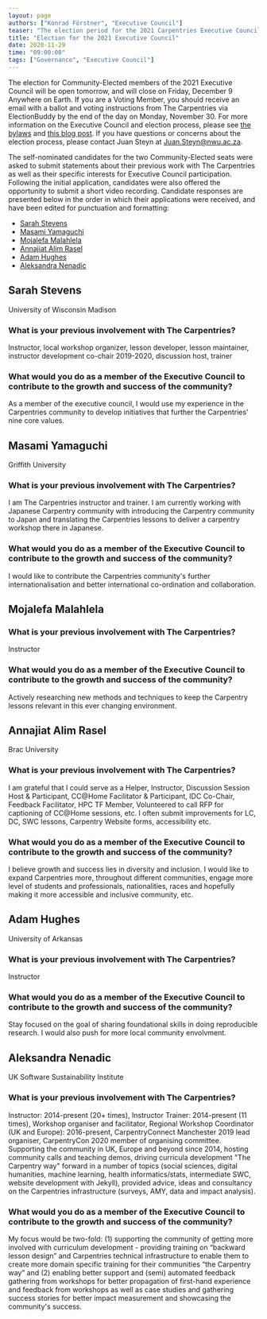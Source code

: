 ```yaml
---
layout: page
authors: ["Konrad Förstner", "Executive Council"]
teaser: "The election period for the 2021 Carpentries Executive Council opens Monday November 30"
title: "Election for the 2021 Executive Council"
date: 2020-11-29
time: "09:00:00"
tags: ["Governance", "Executive Council"]
---
```


The election for Community-Elected members of the 2021 Executive Council will be open tomorrow, and will close on Friday, December 9 Anywhere on Earth. If you are a Voting Member, you should receive an email with a ballot and voting instructions from The Carpentries via ElectionBuddy by the end of the day on Monday, November 30. For more information on the Executive Council and election process, please see [the bylaws](https://docs.carpentries.org/topic_folders/governance/bylaws.html) and [this blog post](https://carpentries.org/blog/2019/10/executive-council-elections-2019/). If you have questions or concerns about the election process, please contact Juan Steyn at Juan.Steyn@nwu.ac.za.

The self-nominated candidates for the two Community-Elected seats were asked to submit statements about their previous work with The Carpentries as well as their specific interests for Executive Council participation. Following the initial application, candidates were also offered the opportunity to submit a short video recording. Candidate responses are presented below in the order in which their applications were received, and have been edited for punctuation and formatting:

- [Sarah Stevens](#sarah-stevens)
- [Masami Yamaguchi](#masami-yamaguchi)
- [Mojalefa Malahlela](#mojalefa-malahlela)
- [Annajiat Alim Rasel](#annajiat-alim-rasel)
- [Adam Hughes](#adam-hughes)
- [Aleksandra Nenadic](#aleksandra-nenadic)

## Sarah Stevens

University of Wisconsin Madison

### What is your previous involvement with The Carpentries?

Instructor, local workshop organizer, lesson developer, lesson maintainer, instructor development co-chair 2019-2020, discussion host, trainer

### What would you do as a member of the Executive Council to contribute to the growth and success of the community?

As a member of the executive council, I would use my experience in the Carpentries community to develop initiatives that further the Carpentries' nine core values.

## Masami Yamaguchi

Griffith University

### What is your previous involvement with The Carpentries?

I am The Carpentries instructor and trainer. I am currently working with Japanese Carpentry community with introducing the Carpentry community to Japan and translating the Carpentries lessons to deliver a carpentry workshop there in Japanese.

### What would you do as a member of the Executive Council to contribute to the growth and success of the community?

I would like to contribute the Carpentries community's further internationalisation and better international co-ordination and collaboration.

## Mojalefa Malahlela


### What is your previous involvement with The Carpentries?

Instructor

### What would you do as a member of the Executive Council to contribute to the growth and success of the community?

Actively researching new methods and techniques to keep the Carpentry lessons relevant in this ever changing environment.

## Annajiat Alim Rasel

Brac University

### What is your previous involvement with The Carpentries?

I am grateful that I could serve as a Helper, Instructor, Discussion Session Host & Participant, CC@Home Facilitator & Participant, IDC Co-Chair, Feedback Facilitator, HPC TF Member, Volunteered to call RFP for captioning of CC@Home sessions, etc. I often submit improvements for LC, DC, SWC lessons, Carpentry Website forms, accessibility etc.

### What would you do as a member of the Executive Council to contribute to the growth and success of the community?

I believe growth and success lies in diversity and inclusion. I would like to expand Carpentries more, throughout different communities, engage more level of students and professionals, nationalities, races and hopefully making it more accessible and inclusive community, etc.

## Adam Hughes

University of Arkansas

### What is your previous involvement with The Carpentries?

Instructor

### What would you do as a member of the Executive Council to contribute to the growth and success of the community?

Stay focused on the goal of sharing foundational skills in doing reproducible research. I would also push for more local community envolvment.

## Aleksandra Nenadic

UK Software Sustainability Institute

### What is your previous involvement with The Carpentries?

Instructor: 2014-present (20+ times), Instructor Trainer: 2014-present (11 times), Workshop organiser and facilitator, Regional Workshop Coordinator (UK and Europe): 2016-present, CarpentryConnect Manchester 2019 lead organiser, CarpentryCon 2020 member of organising committee. Supporting the community in UK, Europe and beyond since 2014, hosting community calls and teaching demos, driving curricula development "The Carpentry way" forward in a number of topics (social sciences, digital humanities, machine learning, health informatics/stats, intermediate SWC, website development with Jekyll), provided advice, ideas and consultancy on the Carpentries infrastructure (surveys, AMY, data and impact analysis).

### What would you do as a member of the Executive Council to contribute to the growth and success of the community?

My focus would be two-fold: (1) supporting the community of getting more involved with curriculum development - providing training on “backward lesson design” and Carpentries technical infrastructure to enable them to create more domain specific training for their communities “the Carpentry way” and (2) enabling better support and (semi) automated feedback gathering from workshops for better propagation of first-hand experience and feedback from workshops as well as case studies and gathering success stories for better impact measurement and showcasing the community's success.
